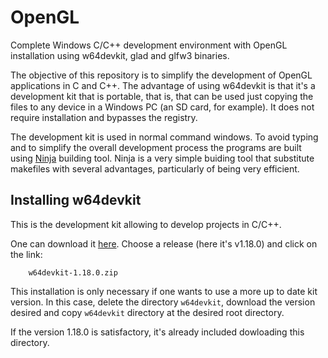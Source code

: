 # OpenGL

Complete Windows C/C++ development environment with OpenGL installation using w64devkit, glad and glfw3 binaries.

The objective of this repository is to simplify the development of OpenGL applications in C and C++. The advantage
of using w64devkit is that it's a development kit that is portable, that is, that can be used just copying
the files to any device in a Windows PC (an SD card, for example). It does not require installation and bypasses
the registry.

The development kit is used in normal command windows. To avoid typing and to simplify the overall development
process the programs are built using [Ninja](https://ninja-build.org/) building tool. Ninja is a very simple
buiding tool that substitute makefiles with several advantages, particularly of being very efficient.

## Installing w64devkit

This is the development kit allowing to develop projects in C/C++.

One can download it 
[here](https://github.com/skeeto/w64devkit/releases). Choose a release (here it's v1.18.0) and click on the link:

```
    w64devkit-1.18.0.zip
```

This installation is only necessary if one wants to use a more up to date kit version. In this case, delete the directory
`w64devkit`, download the version desired and copy `w64devkit` directory at the desired root directory.

If the version 1.18.0 is satisfactory, it's already included dowloading this directory.


